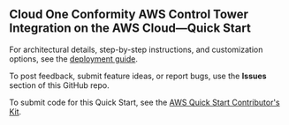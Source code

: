 ## Cloud One Conformity AWS Control Tower Integration on the AWS Cloud—Quick Start

For architectural details, step-by-step instructions, and customization options, see the [deployment guide](https://aws-quickstart.github.io/quickstart-ct-trend-micro-cloud-one-conformity/).

To post feedback, submit feature ideas, or report bugs, use the **Issues** section of this GitHub repo. 

To submit code for this Quick Start, see the [AWS Quick Start Contributor's Kit](https://aws-quickstart.github.io/).
